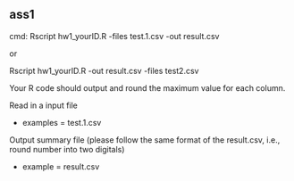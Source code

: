 ass1
--
<p>cmd: Rscript hw1_yourID.R -files test.1.csv -out result.csv</p>
or
<p>Rscript hw1_yourID.R -out result.csv -files test2.csv</p>

<p>Your R code should output and round the maximum value for each column.</p>

Read in a input file
 * examples = test.1.csv

Output summary file (please follow the same format of the result.csv, i.e., round number into two digitals)
 * example = result.csv
